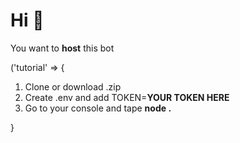 # Hi 👋

You want to **host** this bot 

('tutorial' => {
1. Clone or download .zip
2. Create .env and add TOKEN=**YOUR TOKEN HERE**
3. Go to your console and tape **node .**

}
